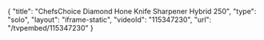 {
    "title": "ChefsChoice Diamond Hone Knife Sharpener Hybrid 250",
    "type": "solo",
    "layout": "iframe-static",
    "videoId": "115347230",
    "url": "\/tvpembed\/115347230"
}